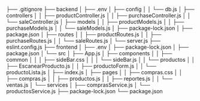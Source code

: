 ├── .gitignore
├── backend
│   ├── .env
│   ├── config
│   │   └── db.js
│   ├── controllers
│   │   ├── productController.js
│   │   ├── purchaseController.js
│   │   └── saleController.js
│   ├── models
│   │   ├── productModels.js
│   │   ├── purchaseModels.js
│   │   └── saleModels.js
│   ├── package-lock.json
│   ├── package.json
│   ├── routes
│   │   ├── productRoutes.js
│   │   ├── purchaseRoutes.js
│   │   └── saleRoutes.js
│   └── server.js
├── eslint.config.js
├── frontend
│   ├── .env
│   ├── package-lock.json
│   ├── package.json
│   └── src
│       ├── App.js
│       ├── components
│       │   ├── common
│       │   │   ├── sideBar.css
│       │   │   └── sideBar.js
│       │   └── productos
│       │       ├── EscanearProducto.js
│       │       ├── productoForm.js
│       │       └── productoLista.js
│       ├── index.js
│       ├── pages
│       │   ├── compras.css
│       │   ├── compras.js
│       │   ├── productos.js
│       │   ├── reportes.js
│       │   └── ventas.js
│       └── services
│           ├── comprasService.js
│           └── productosService.js
├── package-lock.json
└── package.json
